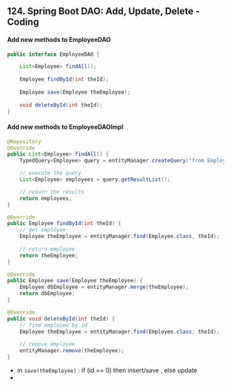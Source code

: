 ## 124. Spring Boot DAO: Add, Update, Delete - Coding

#### Add new methods to EmployeeDAO
```java
public interface EmployeeDAO {

    List<Employee> findAll();
    
    Employee findById(int theId); 
    
    Employee save(Employee theEmployee); 
    
    void deleteById(int theId); 
}

```

#### Add new methods to EmployeeDAOImpl
```java
@Repository
@Override
public List<Employee> findAll() {
    TypedQuery<Employee> query = entityManager.createQuery("from Employee", Employee.class);

    // execute the query
    List<Employee> employees = query.getResultList();

    // return the results
    return employees;
}

@Override
public Employee findById(int theId) {
    // get employee 
    Employee theEmployee = entityManager.find(Employee.class, theId); 
    
    // return employee
    return theEmployee;
}

@Override
public Employee save(Employee theEmployee) {
    Employee dbEmployee = entityManager.merge(theEmployee); 
    return dbEmployee; 
}

@Override
public void deleteById(int theId) {
    // find employee by id 
    Employee theEmployee = entityManager.find(Employee.class, theId);
    
    // remove employee 
    entityManager.remove(theEmployee); 
}
```
* in `save(theEmployee)` : if (id == 0) then insert/save , else update 
* 